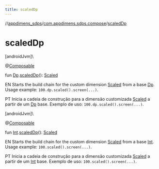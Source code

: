```yaml
---
title: scaledDp
---
```

//[appdimens_sdps](../../index.html)/[com.appdimens.sdps.compose](index.html)/[scaledDp](scaled-dp.html)



# scaledDp



[androidJvm]\




@[Composable](https://developer.android.com/reference/kotlin/androidx/compose/runtime/Composable.html)



fun [Dp](https://developer.android.com/reference/kotlin/androidx/compose/ui/unit/Dp.html).[scaledDp](scaled-dp.html)(): [Scaled](-scaled/index.html)



EN Starts the build chain for the custom dimension [Scaled](-scaled/index.html) from a base [Dp](https://developer.android.com/reference/kotlin/androidx/compose/ui/unit/Dp.html). Usage example: `100.dp.scaled().screen(...)`.



PT Inicia a cadeia de construção para a dimensão customizada [Scaled](-scaled/index.html) a partir de um [Dp](https://developer.android.com/reference/kotlin/androidx/compose/ui/unit/Dp.html) base. Exemplo de uso: `100.dp.scaled().screen(...)`.





[androidJvm]\




@[Composable](https://developer.android.com/reference/kotlin/androidx/compose/runtime/Composable.html)



fun [Int](https://kotlinlang.org/api/core/kotlin-stdlib/kotlin/-int/index.html).[scaledDp](scaled-dp.html)(): [Scaled](-scaled/index.html)



EN Starts the build chain for the custom dimension [Scaled](-scaled/index.html) from a base [Int](https://kotlinlang.org/api/core/kotlin-stdlib/kotlin/-int/index.html). Usage example: `100.scaled().screen(...)`.



PT Inicia a cadeia de construção para a dimensão customizada [Scaled](-scaled/index.html) a partir de um [Int](https://kotlinlang.org/api/core/kotlin-stdlib/kotlin/-int/index.html) base. Exemplo de uso: `100.scaled().screen(...)`.



